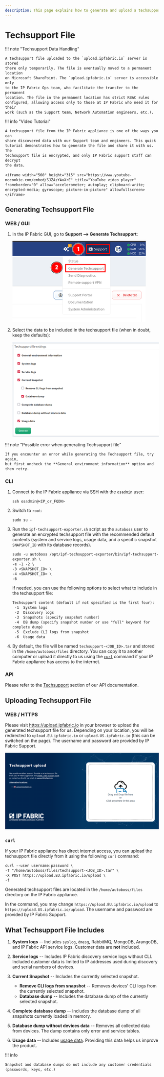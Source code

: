 ```yaml
---
description: This page explains how to generate and upload a techsupport file for troubleshooting your IP Fabric appliance by our teams. The page also describes the contents of such a file.
---
```


# Techsupport File

!!! note "Techsupport Data Handling"

    A techsupport file uploaded to the `upload.ipfabric.io` server is stored
    there only temporarily. The file is eventually moved to a permanent location
    on Microsoft SharePoint. The `upload.ipfabric.io` server is accessible only
    to the IP Fabric Ops team, who facilitate the transfer to the permanent
    location. The file in the permanent location has strict RBAC rules
    configured, allowing access only to those at IP Fabric who need it for their
    work (such as the Support team, Network Automation engineers, etc.).

!!! info "Video Tutorial"

    A techsupport file from the IP Fabric appliance is one of the ways you can
    share discovered data with our Support team and engineers. This quick
    tutorial demonstrates how to generate the file and share it with us. The
    techsupport file is encrypted, and only IP Fabric support staff can decrypt
    the data.

    <iframe width="560" height="315" src="https://www.youtube-nocookie.com/embed/SJZAzYAuXrE" title="YouTube video player" frameborder="0" allow="accelerometer; autoplay; clipboard-write; encrypted-media; gyroscope; picture-in-picture" allowfullscreen></iframe>

## Generating Techsupport File

### WEB / GUI

1. In the IP Fabric GUI, go to **Support --> Generate Techsupport**:

   ![Generate techsupport file](techsupport/techsupport_generation-20250307.png)

2. Select the data to be included in the techsupport file (when in doubt, keep
   the defaults):

   ![Configure what to include in techsupport file](techsupport/techsupport_generation_settings-20250307.png)

!!! note "Possible error when generating Techsupport file"

    If you encounter an error while generating the Techsupport file, try again,
    but first uncheck the **General environment information** option and then retry.

### CLI

1. Connect to the IP Fabric appliance via SSH with the `osadmin` user:

   ```shell
   ssh osadmin@<IP_or_FQDN>
   ```

2. Switch to `root`:

   ```shell
   sudo su -
   ```

3. Run the `ipf-techsupport-exporter.sh` script as the `autoboss` user to
   generate an encrypted techsupport file with the recommended default contents 
   (system and service logs, usage data, and a specific snapshot `SNAPSHOT_ID` 
   with its database records).

   ```shell
   sudo -u autoboss /opt/ipf-techsupport-exporter/bin/ipf-techsupport-exporter.sh \
   -e -1 -2 \
   -3 <SNAPSHOT_ID> \
   -4 <SNAPSHOT_ID> \ 
   -6
   ```

   If needed, you can use the following options to select what to include in the
   techsupport file:

   ```
   Techsupport content (default if not specified is the first four):
	-1	System logs
	-2	Discovery logs
	-3	Snapshots (specify snapshot number)
	-4	DB dump (specify snapshot number or use "full" keyword for complete dump)
	-5	Exclude CLI logs from snapshot
	-6	Usage data
   ```

4. By default, the file will be named `techsupport-<JOB_ID>.tar` and stored in
   the `/home/autoboss/files` directory. You can copy it to another computer or 
   upload it directly to us using the [`curl`](#curl) command if your IP Fabric 
   appliance has access to the internet.

### API

Please refer to the [Techsupport](../IP_Fabric_API/techsupport.md) section of
our API documentation.

## Uploading Techsupport File

### WEB / HTTPS

Please visit <https://upload.ipfabric.io> in your browser to upload the
generated techsupport file for us. Depending on your location, you will be
redirected to `upload.EU.ipfabric.io` or `upload.US.ipfabric.io` (this can be
switched on the page). The username and password are provided by IP Fabric
Support.

![Upload techsupport file](techsupport/upload.png)

### `curl`

If your IP Fabric appliance has direct internet access, you can upload the
techsupport file directly from it using the following `curl` command:

```shell
curl --user username:password \
-T "/home/autoboss/files/techsupport-<JOB_ID>.tar" \
-X POST https://upload.EU.ipfabric.io/upload \
-f
```

Generated techsupport files are located in the `/home/autoboss/files` directory
on the IP Fabric appliance.

In the command, you may change `https://upload.EU.ipfabric.io/upload` to
`https://upload.US.ipfabric.io/upload`. The username and password are provided by
IP Fabric Support.

## What Techsupport File Includes

1. **System logs** -- Includes `syslog`, `dmesg`, RabbitMQ, MongoDB, ArangoDB,
   and IP Fabric API service logs. Customer data are **not** included.

2. **Service logs** -- Includes IP Fabric discovery service logs without CLI.
   Included customer data is limited to IP addresses used during discovery and
   serial numbers of devices.

3. **Current Snapshot** -- Includes the currently selected snapshot.

   - **Remove CLI logs from snapshot** -- Removes devices' CLI logs from the
     currently selected snapshot.
   - **Database dump** -- Includes the database dump of the currently selected
     snapshot.

4. **Complete database dump** -- Includes the database dump of all snapshots
   currently loaded in memory.

5. **Database dump without devices data** -- Removes all collected data from
   devices. The dump contains only error and service tables.

6. **Usage data** -- Includes
   [usage data](../IP_Fabric_GUI/usage_data_collection.md). Providing this data
   helps us improve the product.

!!! info

    Snapshot and database dumps do not include any customer credentials
    (passwords, keys, etc.)
